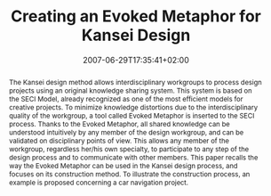 ---
slug: creating-an-evoked-metaphor-for-kansei-design
title: "Creating an Evoked Metaphor for Kansei Design"
layout: single
publitype: conference
subsection: conference
kansei: true
researchpage: true
institution:
    logo: Tsukuba
    web: "https://www.tsukuba.ac.jp/"
    name: "University of Tsukuba"
research: 
    -  kansei
date: 2007-06-29T17:35:41+02:00
reference: "Lévy, P., Yamanaka, T., Wang, L., & Igarashi, H. (2007). Creating an Evoked Metaphor for Kansei Design. the Proceedings of International Conference on Kansei Engineering and Emotion Research - KEER07 ([on CD]). Sapporo, Japan."
abstract: "The Kansei design method allows interdisciplinary workgroups to process design projects using an original knowledge sharing system. This system is based on the SECI Model, already recognized as one of the most efficient models for creative projects. To minimize knowledge distortions due to the interdisciplinary quality of the workgroup, a tool called Evoked Metaphor is inserted to the SECI process. Thanks to the Evoked Metaphor, all shared knowledge can be understood intuitively by any member of the design workgroup, and can be validated on disciplinary points of view. This allows any member of the workgroup, regardless her/his own specialty, to participate to any step of the design process and to communicate with other members. This paper recalls the way the Evoked Metaphor can be used in the Kansei design process, and focuses on its construction method. To illustrate the construction process, an example is proposed concerning a car navigation project."
link:
    paper: "https://1drv.ms/b/s!AnQx_v88q65Qv4R85Pl24SpDkCHxMQ?e=OfqGrQ"
---